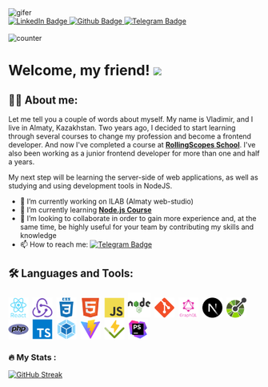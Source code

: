<img src="https://bs-uploads.toptal.io/blackfish-uploads/components/blog_post_page/4087459/cover_image/regular_1708x683/op-Ten-Front-End-Design-Rules-For-Developers_Luke-Newsletter-2167acb0f613448f809d0db0cee187f1.png" alt="gifer"/>

<div id="badges">
  <a href="https://www.linkedin.com/in/vladimir-maslenkov-464482181/" target="_blank">
    <img src="https://img.shields.io/badge/LinkedIn-blue?style=for-the-badge&logo=linkedin&logoColor=white" alt="LinkedIn Badge"/>
  </a>
  <a href="https://github.com/Volodya13" target="_blank">
    <img src="https://img.shields.io/badge/GitHub-black?style=for-the-badge&logo=github&logoColor=white" alt="Github Badge"/>
  </a>
  <a href="https://t.me/Vladimir_nol" target="_blank">
    <img src="https://img.shields.io/badge/Telegram-blue?style=for-the-badge&logo=telegram&logoColor=white" alt="Telegram Badge"/>
  </a>
</div>
<br>
<img src="https://komarev.com/ghpvc/?username=Volodya13&style=flat-square&color=yellow" alt="counter"/>

<h1>
  Welcome, my friend!
  <img src="https://media.giphy.com/media/hvRJCLFzcasrR4ia7z/giphy.gif" width="30px"/>
</h1>

## :man_technologist: About me:

Let me tell you a couple of words about myself. My name is Vladimir, and I live in Almaty, Kazakhstan. Two years ago, 
I decided to start learning through several courses to change my profession and become a frontend developer. 
And now I've completed a course at **[RollingScopes School](https://rs.school/courses)**. I've also been working as a junior frontend developer 
for more than one and half a years. 

My next step will be learning the server-side of web applications, as well as studying and using development tools in NodeJS.

- 🔭 I’m currently working on ILAB (Almaty web-studio)
- 🌱 I’m currently learning **[Node.js Course](https://rs.school/courses/nodejs)**
- 👯 I’m looking to collaborate in order to gain more experience and, at the same time, be highly useful for your team by contributing my skills and knowledge
- 📫 How to reach me: [![Telegram Badge](https://img.shields.io/badge/-telegram-blue?style=flat&logo=Telegram&logoColor=white)](https://t.me/Vladimir_nol)

## :hammer_and_wrench: Languages and Tools:

<div>
  <img src="https://github.com/devicons/devicon/blob/master/icons/react/react-original-wordmark.svg" title="React" alt="React" width="40" height="40"/>&nbsp;
  <img src="https://github.com/devicons/devicon/blob/master/icons/redux/redux-original.svg" title="Redux" alt="Redux " width="40" height="40"/>&nbsp;
  <img src="https://github.com/devicons/devicon/blob/master/icons/css3/css3-plain-wordmark.svg"  title="CSS3" alt="CSS" width="40" height="40"/>&nbsp;
  <img src="https://github.com/devicons/devicon/blob/master/icons/html5/html5-original.svg" title="HTML5" alt="HTML" width="40" height="40"/>&nbsp;
  <img src="https://github.com/devicons/devicon/blob/master/icons/javascript/javascript-original.svg" title="JavaScript" alt="JavaScript" width="40" height="40"/>&nbsp;
  <img src="https://github.com/devicons/devicon/blob/master/icons/nodejs/nodejs-original-wordmark.svg" title="NodeJS" alt="NodeJS" width="45" height="50"/>&nbsp;
  <img src="https://github.com/devicons/devicon/blob/master/icons/git/git-original.svg" title="Git" alt="Git" width="40" height="40"/>&nbsp;
  <img src="https://github.com/devicons/devicon/blob/master/icons/graphql/graphql-plain-wordmark.svg" title="graphql" alt="graphql" width="40" height="40"/>&nbsp;
  <img src="https://github.com/devicons/devicon/blob/master/icons/nextjs/nextjs-original.svg" title="nextjs" alt="nextjs" width="40" height="40"/>&nbsp;
  <img src="https://github.com/devicons/devicon/blob/master/icons/openapi/openapi-original.svg" title="openapi" alt="openapi" width="40" height="40"/>&nbsp;
  <img src="https://github.com/devicons/devicon/blob/master/icons/php/php-original.svg" title="php" alt="php" width="40" height="40"/>&nbsp;
  <img src="https://github.com/devicons/devicon/blob/master/icons/typescript/typescript-original.svg" title="typescript" alt="typescript" width="40" height="40"/>&nbsp;
  <img src="https://github.com/devicons/devicon/blob/master/icons/webpack/webpack-original.svg" title="webpack" alt="webpack" width="40" height="40"/>&nbsp;
  <img src="https://github.com/devicons/devicon/blob/master/icons/vitejs/vitejs-original.svg" title="vitejs" alt="vitejs" width="40" height="40"/>&nbsp;
  <img src="https://github.com/devicons/devicon/blob/master/icons/vitest/vitest-original.svg" title="vitest" alt="vitest" width="40" height="40"/>&nbsp;
  <img src="https://github.com/devicons/devicon/blob/master/icons/phpstorm/phpstorm-original.svg" title="phpstorm" alt="phpstorm" width="40" height="40"/>
</div>

### :fire: My Stats :

[![GitHub Streak](https://github-readme-streak-stats.herokuapp.com?user=Volodya13&theme=highcontrast&hide_border=true&exclude_days=Sun%2CSat)](https://git.io/streak-stats)
<!--
**Volodya13/Volodya13** is a ✨ _special_ ✨ repository because its `README.md` (this file) appears on your GitHub profile.

Here are some ideas to get you started:

- 🔭 I’m currently working on ...
- 🌱 I’m currently learning ...
- 👯 I’m looking to collaborate on ...
- 🤔 I’m looking for help with ...
- 💬 Ask me about ...
- 📫 How to reach me: ...
- 😄 Pronouns: ...
- ⚡ Fun fact: ...
-->
